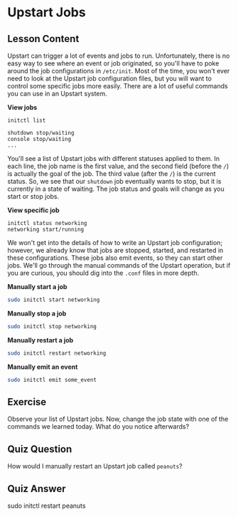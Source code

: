 # Upstart Jobs

## Lesson Content

Upstart can trigger a lot of events and jobs to run. Unfortunately, there is no easy way to see where an event or job originated, so you'll have to poke around the job configurations in `/etc/init`. Most of the time, you won't ever need to look at the Upstart job configuration files, but you will want to control some specific jobs more easily. There are a lot of useful commands you can use in an Upstart system.

**View jobs**

```plaintext
initctl list

shutdown stop/waiting
console stop/waiting
...
```

You'll see a list of Upstart jobs with different statuses applied to them. In each line, the job name is the first value, and the second field (before the `/`) is actually the goal of the job. The third value (after the `/`) is the current status. So, we see that our `shutdown` job eventually wants to stop, but it is currently in a state of waiting. The job status and goals will change as you start or stop jobs.

**View specific job**

```plaintext
initctl status networking
networking start/running
```

We won't get into the details of how to write an Upstart job configuration; however, we already know that jobs are stopped, started, and restarted in these configurations. These jobs also emit events, so they can start other jobs. We'll go through the manual commands of the Upstart operation, but if you are curious, you should dig into the `.conf` files in more depth.

**Manually start a job**

```bash
sudo initctl start networking
```

**Manually stop a job**

```bash
sudo initctl stop networking
```

**Manually restart a job**

```bash
sudo initctl restart networking
```

**Manually emit an event**

```bash
sudo initctl emit some_event
```

## Exercise

Observe your list of Upstart jobs. Now, change the job state with one of the commands we learned today. What do you notice afterwards?

## Quiz Question

How would I manually restart an Upstart job called `peanuts`?

## Quiz Answer

sudo initctl restart peanuts
